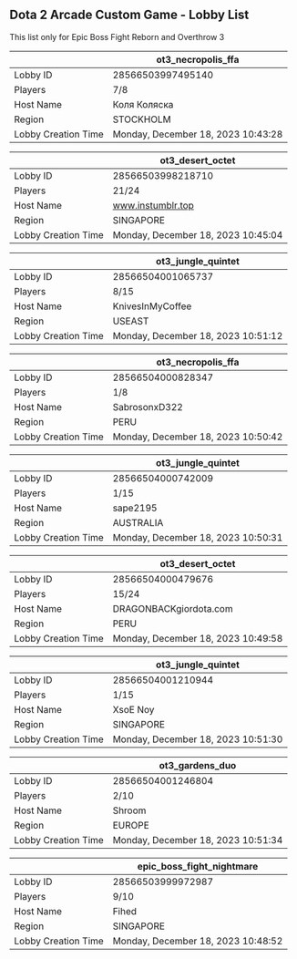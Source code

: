 ## Dota 2 Arcade Custom Game - Lobby List

This list only for Epic Boss Fight Reborn and Overthrow 3

|  | ot3_necropolis_ffa |
| ------ | ------ |
| Lobby ID | 28566503997495140 |
| Players | 7/8 |
| Host Name | Коля Коляска |
| Region | STOCKHOLM |
| Lobby Creation Time | Monday, December 18, 2023 10:43:28 |


|  | ot3_desert_octet |
| ------ | ------ |
| Lobby ID | 28566503998218710 |
| Players | 21/24 |
| Host Name | www.instumblr.top |
| Region | SINGAPORE |
| Lobby Creation Time | Monday, December 18, 2023 10:45:04 |


|  | ot3_jungle_quintet |
| ------ | ------ |
| Lobby ID | 28566504001065737 |
| Players | 8/15 |
| Host Name | KnivesInMyCoffee |
| Region | USEAST |
| Lobby Creation Time | Monday, December 18, 2023 10:51:12 |


|  | ot3_necropolis_ffa |
| ------ | ------ |
| Lobby ID | 28566504000828347 |
| Players | 1/8 |
| Host Name | SabrosonxD322 |
| Region | PERU |
| Lobby Creation Time | Monday, December 18, 2023 10:50:42 |


|  | ot3_jungle_quintet |
| ------ | ------ |
| Lobby ID | 28566504000742009 |
| Players | 1/15 |
| Host Name | sape2195 |
| Region | AUSTRALIA |
| Lobby Creation Time | Monday, December 18, 2023 10:50:31 |


|  | ot3_desert_octet |
| ------ | ------ |
| Lobby ID | 28566504000479676 |
| Players | 15/24 |
| Host Name | DRAGONBACKgiordota.com |
| Region | PERU |
| Lobby Creation Time | Monday, December 18, 2023 10:49:58 |


|  | ot3_jungle_quintet |
| ------ | ------ |
| Lobby ID | 28566504001210944 |
| Players | 1/15 |
| Host Name | XsoE Noy |
| Region | SINGAPORE |
| Lobby Creation Time | Monday, December 18, 2023 10:51:30 |


|  | ot3_gardens_duo |
| ------ | ------ |
| Lobby ID | 28566504001246804 |
| Players | 2/10 |
| Host Name | Shroom |
| Region | EUROPE |
| Lobby Creation Time | Monday, December 18, 2023 10:51:34 |


|  | epic_boss_fight_nightmare |
| ------ | ------ |
| Lobby ID | 28566503999972987 |
| Players | 9/10 |
| Host Name | Fihed |
| Region | SINGAPORE |
| Lobby Creation Time | Monday, December 18, 2023 10:48:52 |


